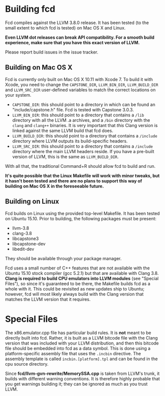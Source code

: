 # Building fcd

Fcd compiles against the LLVM 3.8.0 release. It has been tested (to the small
extent to which fcd is tested) on Mac OS X and Linux.

**Even LLVM dot releases can break API compatibility. For a smooth build
experience, make sure that you have this exact version of LLVM.**

Please report build issues in the issue tracker.

## Building on Mac OS X

Fcd is currently only built on Mac OS X 10.11 with Xcode 7. To build it with
Xcode, you need to change the `CAPSTONE_DIR`, `LLVM_BIN_DIR`, `LLVM_BUILD_DIR`
and `LLVM_SRC_DIR` user-defined variables to match the correct locations on
your system.

* `CAPSTONE_DIR`: this should point to a directory in which can be found an
  "include/capstone.h" file. Fcd is tested with Capstone 3.0.3.
* `LLVM_BIN_DIR`: this should point to a directory that contains a `/lib`
  directory with all the LLVM .a archives, and a `/bin` directory with the
  `clang` and `clang++` binaries. It is very important that *this* Clang version
  is linked against the same LLVM build that fcd does.
* `LLVM_BUILD_DIR`: this should point to a directory that contains a `/include`
  directory where LLVM outputs its build-specific headers.
* `LLVM_SRC_DIR`: this should point to a directory that contains a `/include`
  directory where the main LLVM headers reside. If you have a pre-built version
  of LLVM, this is the same as `LLVM_BUILD_DIR`.

With all that, the traditional Command+R should allow fcd to build and run.

**It's quite possible that the Linux Makefile will work with minor tweaks, but
it hasn't been tested and there are no plans to support this way of building on
Mac OS X in the foreseeable future.**

## Building on Linux

Fcd builds on Linux using the provided top-level Makefile. It has been tested on
Ubuntu 15.10. Prior to building, the following packages must be present:

* llvm-3.8
* clang-3.8
* libcapstone3
* libcapstone-dev
* libedit-dev

They should be available through your package manager.

Fcd uses a small number of C++ features that are not available with the Ubuntu
15.10 stock compiler (gcc 5.2.1) but that are available with Clang 3.8. **Clang
is required to build CPU emulators into LLVM modules** (see "Special Files"), so
since it's guaranteed to be there, the Makefile builds fcd as a whole with it.
This could be revisited as new updates ship to Ubuntu; however, fcd will most
likely always build with the Clang version that matches the LLVM version that it
requires.

# Special Files

The x86.emulator.cpp file has particular build rules. It is **not** meant to be
directly built into fcd. Rather, it is built as a LLVM bitcode file with
the Clang version that was included with your LLVM distribution, and then this
bitcode file should be embedded into fcd as a data symbol. This is done using
a platform-specific assembly file that uses the `.incbin` directive. The
assembly template is called `incbin.[platform].tpl` and can be found in the cpu
source directory.

Since **fcd/llvm-gvn-rewrite/MemorySSA.cpp** is taken from LLVM's trunk, it
builds with different warning conventions. It is therefore highly probable that
you get warnings building it; they can be ignored as much as you trust LLVM.
